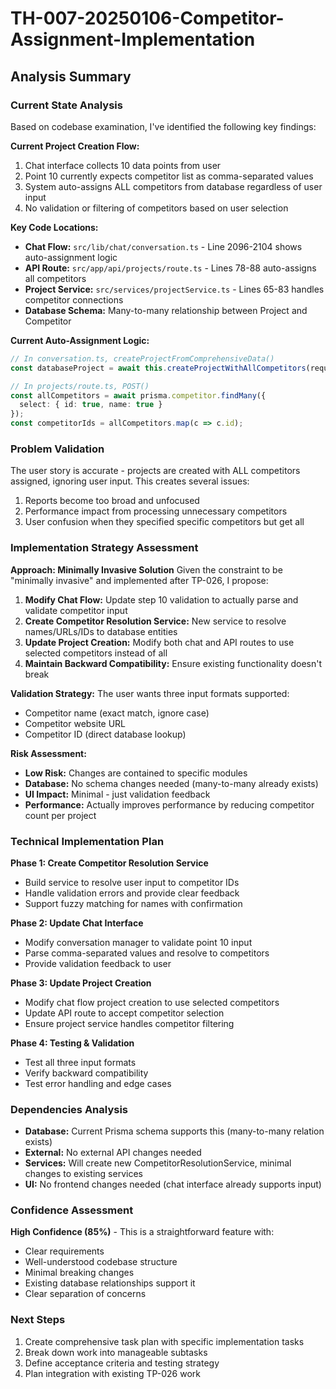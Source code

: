 # TH-007-20250106-Competitor-Assignment-Implementation

## Analysis Summary

### Current State Analysis
Based on codebase examination, I've identified the following key findings:

**Current Project Creation Flow:**
1. Chat interface collects 10 data points from user
2. Point 10 currently expects competitor list as comma-separated values
3. System auto-assigns ALL competitors from database regardless of user input
4. No validation or filtering of competitors based on user selection

**Key Code Locations:**
- **Chat Flow:** `src/lib/chat/conversation.ts` - Line 2096-2104 shows auto-assignment logic
- **API Route:** `src/app/api/projects/route.ts` - Lines 78-88 auto-assigns all competitors
- **Project Service:** `src/services/projectService.ts` - Lines 65-83 handles competitor connections
- **Database Schema:** Many-to-many relationship between Project and Competitor

**Current Auto-Assignment Logic:**
```typescript
// In conversation.ts, createProjectFromComprehensiveData()
const databaseProject = await this.createProjectWithAllCompetitors(requirements.projectName, requirements.userEmail);

// In projects/route.ts, POST()
const allCompetitors = await prisma.competitor.findMany({
  select: { id: true, name: true }
});
const competitorIds = allCompetitors.map(c => c.id);
```

### Problem Validation
The user story is accurate - projects are created with ALL competitors assigned, ignoring user input. This creates several issues:
1. Reports become too broad and unfocused
2. Performance impact from processing unnecessary competitors
3. User confusion when they specified specific competitors but get all

### Implementation Strategy Assessment

**Approach: Minimally Invasive Solution**
Given the constraint to be "minimally invasive" and implemented after TP-026, I propose:

1. **Modify Chat Flow:** Update step 10 validation to actually parse and validate competitor input
2. **Create Competitor Resolution Service:** New service to resolve names/URLs/IDs to database entities
3. **Update Project Creation:** Modify both chat and API routes to use selected competitors instead of all
4. **Maintain Backward Compatibility:** Ensure existing functionality doesn't break

**Validation Strategy:**
The user wants three input formats supported:
- Competitor name (exact match, ignore case)
- Competitor website URL
- Competitor ID (direct database lookup)

**Risk Assessment:**
- **Low Risk:** Changes are contained to specific modules
- **Database:** No schema changes needed (many-to-many already exists)
- **UI Impact:** Minimal - just validation feedback
- **Performance:** Actually improves performance by reducing competitor count per project

### Technical Implementation Plan

**Phase 1: Create Competitor Resolution Service**
- Build service to resolve user input to competitor IDs
- Handle validation errors and provide clear feedback
- Support fuzzy matching for names with confirmation

**Phase 2: Update Chat Interface**
- Modify conversation manager to validate point 10 input
- Parse comma-separated values and resolve to competitors
- Provide validation feedback to user

**Phase 3: Update Project Creation**
- Modify chat flow project creation to use selected competitors
- Update API route to accept competitor selection
- Ensure project service handles competitor filtering

**Phase 4: Testing & Validation**
- Test all three input formats
- Verify backward compatibility
- Test error handling and edge cases

### Dependencies Analysis
- **Database:** Current Prisma schema supports this (many-to-many relation exists)
- **External:** No external API changes needed
- **Services:** Will create new CompetitorResolutionService, minimal changes to existing services
- **UI:** No frontend changes needed (chat interface already supports input)

### Confidence Assessment
**High Confidence (85%)** - This is a straightforward feature with:
- Clear requirements
- Well-understood codebase structure
- Minimal breaking changes
- Existing database relationships support it
- Clear separation of concerns

### Next Steps
1. Create comprehensive task plan with specific implementation tasks
2. Break down work into manageable subtasks
3. Define acceptance criteria and testing strategy
4. Plan integration with existing TP-026 work 